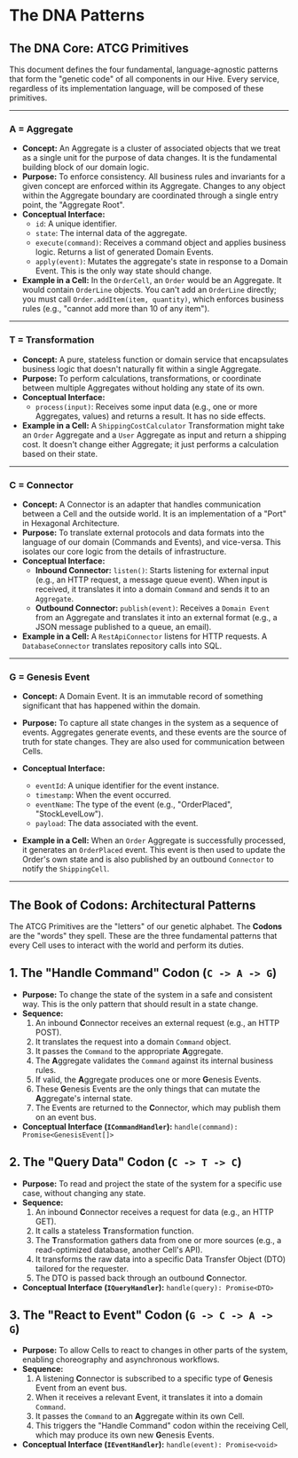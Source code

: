 # The DNA Patterns

## The DNA Core: ATCG Primitives

This document defines the four fundamental, language-agnostic patterns that form the "genetic code" of all components in our Hive. Every service, regardless of its implementation language, will be composed of these primitives.

---

### A = Aggregate

- **Concept:** An Aggregate is a cluster of associated objects that we treat as a single unit for the purpose of data changes. It is the fundamental building block of our domain logic.
- **Purpose:** To enforce consistency. All business rules and invariants for a given concept are enforced within its Aggregate. Changes to any object within the Aggregate boundary are coordinated through a single entry point, the "Aggregate Root".
- **Conceptual Interface:**
  - `id`: A unique identifier.
  - `state`: The internal data of the aggregate.
  - `execute(command)`: Receives a command object and applies business logic. Returns a list of generated Domain Events.
  - `apply(event)`: Mutates the aggregate's state in response to a Domain Event. This is the only way state should change.
- **Example in a Cell:** In the `OrderCell`, an `Order` would be an Aggregate. It would contain `OrderLine` objects. You can't add an `OrderLine` directly; you must call `Order.addItem(item, quantity)`, which enforces business rules (e.g., "cannot add more than 10 of any item").

---

### T = Transformation

- **Concept:** A pure, stateless function or domain service that encapsulates business logic that doesn't naturally fit within a single Aggregate.
- **Purpose:** To perform calculations, transformations, or coordinate between multiple Aggregates without holding any state of its own.
- **Conceptual Interface:**
  - `process(input)`: Receives some input data (e.g., one or more Aggregates, values) and returns a result. It has no side effects.
- **Example in a Cell:** A `ShippingCostCalculator` Transformation might take an `Order` Aggregate and a `User` Aggregate as input and return a shipping cost. It doesn't change either Aggregate; it just performs a calculation based on their state.

---

### C = Connector

- **Concept:** A Connector is an adapter that handles communication between a Cell and the outside world. It is an implementation of a "Port" in Hexagonal Architecture.
- **Purpose:** To translate external protocols and data formats into the language of our domain (Commands and Events), and vice-versa. This isolates our core logic from the details of infrastructure.
- **Conceptual Interface:**
  - **Inbound Connector:** `listen()`: Starts listening for external input (e.g., an HTTP request, a message queue event). When input is received, it translates it into a domain `Command` and sends it to an `Aggregate`.
  - **Outbound Connector:** `publish(event)`: Receives a `Domain Event` from an Aggregate and translates it into an external format (e.g., a JSON message published to a queue, an email).
- **Example in a Cell:** A `RestApiConnector` listens for HTTP requests. A `DatabaseConnector` translates repository calls into SQL.

---

### G = Genesis Event

- **Concept:** A Domain Event. It is an immutable record of something significant that has happened within the domain.

- **Purpose:** To capture all state changes in the system as a sequence of events. Aggregates generate events, and these events are the source of truth for state changes. They are also used for communication between Cells.
- **Conceptual Interface:**
  - `eventId`: A unique identifier for the event instance.
  - `timestamp`: When the event occurred.
  - `eventName`: The type of the event (e.g., "OrderPlaced", "StockLevelLow").
  - `payload`: The data associated with the event.
- **Example in a Cell:** When an `Order` Aggregate is successfully processed, it generates an `OrderPlaced` event. This event is then used to update the Order's own state and is also published by an outbound `Connector` to notify the `ShippingCell`.

---

## The Book of Codons: Architectural Patterns

The ATCG Primitives are the "letters" of our genetic alphabet. The **Codons** are the "words" they spell. These are the three fundamental patterns that every Cell uses to interact with the world and perform its duties.

## 1. The "Handle Command" Codon (`C -> A -> G`)

- **Purpose:** To change the state of the system in a safe and consistent way. This is the only pattern that should result in a state change.
- **Sequence:**
  1. An inbound **C**onnector receives an external request (e.g., an HTTP POST).
  2. It translates the request into a domain `Command` object.
  3. It passes the `Command` to the appropriate **A**ggregate.
  4. The **A**ggregate validates the `Command` against its internal business rules.
  5. If valid, the **A**ggregate produces one or more **G**enesis Events.
  6. These **G**enesis Events are the only things that can mutate the **A**ggregate's internal state.
  7. The Events are returned to the **C**onnector, which may publish them on an event bus.
- **Conceptual Interface (`ICommandHandler`):** `handle(command): Promise<GenesisEvent[]>`

## 2. The "Query Data" Codon (`C -> T -> C`)

- **Purpose:** To read and project the state of the system for a specific use case, without changing any state.
- **Sequence:**
  1. An inbound **C**onnector receives a request for data (e.g., an HTTP GET).
  2. It calls a stateless **T**ransformation function.
  3. The **T**ransformation gathers data from one or more sources (e.g., a read-optimized database, another Cell's API).
  4. It transforms the raw data into a specific Data Transfer Object (DTO) tailored for the requester.
  5. The DTO is passed back through an outbound **C**onnector.
- **Conceptual Interface (`IQueryHandler`):** `handle(query): Promise<DTO>`

## 3. The "React to Event" Codon (`G -> C -> A -> G`)

- **Purpose:** To allow Cells to react to changes in other parts of the system, enabling choreography and asynchronous workflows.
- **Sequence:**
  1. A listening **C**onnector is subscribed to a specific type of **G**enesis Event from an event bus.
  2. When it receives a relevant Event, it translates it into a domain `Command`.
  3. It passes the `Command` to an **A**ggregate within its own Cell.
  4. This triggers the "Handle Command" codon within the receiving Cell, which may produce its own new **G**enesis Events.
- **Conceptual Interface (`IEventHandler`):** `handle(event): Promise<void>`
